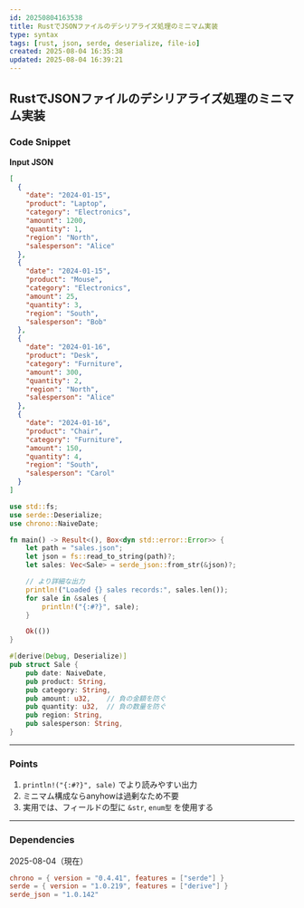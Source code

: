 ```yaml
---
id: 20250804163538
title: RustでJSONファイルのデシリアライズ処理のミニマム実装
type: syntax
tags: [rust, json, serde, deserialize, file-io]
created: 2025-08-04 16:35:38
updated: 2025-08-04 16:39:21
---
```


## RustでJSONファイルのデシリアライズ処理のミニマム実装

### Code Snippet

**Input JSON**

```json
[
  {
    "date": "2024-01-15",
    "product": "Laptop",
    "category": "Electronics",
    "amount": 1200,
    "quantity": 1,
    "region": "North",
    "salesperson": "Alice"
  },
  {
    "date": "2024-01-15",
    "product": "Mouse",
    "category": "Electronics",
    "amount": 25,
    "quantity": 3,
    "region": "South",
    "salesperson": "Bob"
  },
  {
    "date": "2024-01-16",
    "product": "Desk",
    "category": "Furniture",
    "amount": 300,
    "quantity": 2,
    "region": "North",
    "salesperson": "Alice"
  },
  {
    "date": "2024-01-16",
    "product": "Chair",
    "category": "Furniture",
    "amount": 150,
    "quantity": 4,
    "region": "South",
    "salesperson": "Carol"
  }
]
```

```rust
use std::fs;
use serde::Deserialize;
use chrono::NaiveDate;

fn main() -> Result<(), Box<dyn std::error::Error>> {
    let path = "sales.json";
    let json = fs::read_to_string(path)?;
    let sales: Vec<Sale> = serde_json::from_str(&json)?;

    // より詳細な出力
    println!("Loaded {} sales records:", sales.len());
    for sale in &sales {
        println!("{:#?}", sale);
    }

    Ok(())
}

#[derive(Debug, Deserialize)]
pub struct Sale {
    pub date: NaiveDate,
    pub product: String,
    pub category: String,
    pub amount: u32,    // 負の金額を防ぐ
    pub quantity: u32,  // 負の数量を防ぐ
    pub region: String,
    pub salesperson: String,
}
```

---

### Points

1. `println!("{:#?}", sale)` でより読みやすい出力
2. ミニマム構成ならanyhowは過剰なため不要
3. 実用では、フィールドの型に `&str`, `enum型` を使用する

---

### Dependencies

2025-08-04（現在）

```toml
chrono = { version = "0.4.41", features = ["serde"] }
serde = { version = "1.0.219", features = ["derive"] }
serde_json = "1.0.142"
```
